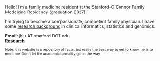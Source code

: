 Hello! I'm a family medicine resident at the Stanford-O'Connor Family Medeicine Residency (graduation 2027). 

I'm trying to become a compassionate, competent family physician. I have some [research background](research.md) in clinical informatics, statistics and genomics.  

**Email:** jhlu AT stanford DOT edu   
**[Research](research.md)**

<sub> Note: this website is a repository of facts, but really the best way to get to know me is to meet me! Don't let the academic formality get in the way. </sub>

